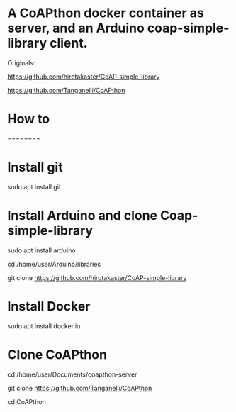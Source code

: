A CoAPthon docker container as server, and an Arduino coap-simple-library client.
========

Originals:

https://github.com/hirotakaster/CoAP-simple-library

https://github.com/Tanganelli/CoAPthon

How to
========
========


Install git
========

sudo apt install git

Install Arduino and clone Coap-simple-library
========

sudo apt install arduino

cd /home/user/Arduino/libraries

git clone https://github.com/hirotakaster/CoAP-simple-library

Install Docker
========

sudo apt install docker.io

Clone CoAPthon
========

cd /home/user/Documents/coapthon-server

git clone https://github.com/Tanganelli/CoAPthon

cd CoAPthon

